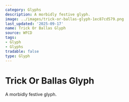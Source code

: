 ```yaml
---
category: Glyphs
description: A morbidly festive glyph.
image: ../images/trick-or-ballas-glyph-1ec87cd579.png
last_updated: '2025-09-17'
name: Trick Or Ballas Glyph
source: WFCD
tags:
- Glyph
- Glyphs
tradable: false
type: Glyph
---
```


# Trick Or Ballas Glyph

A morbidly festive glyph.

